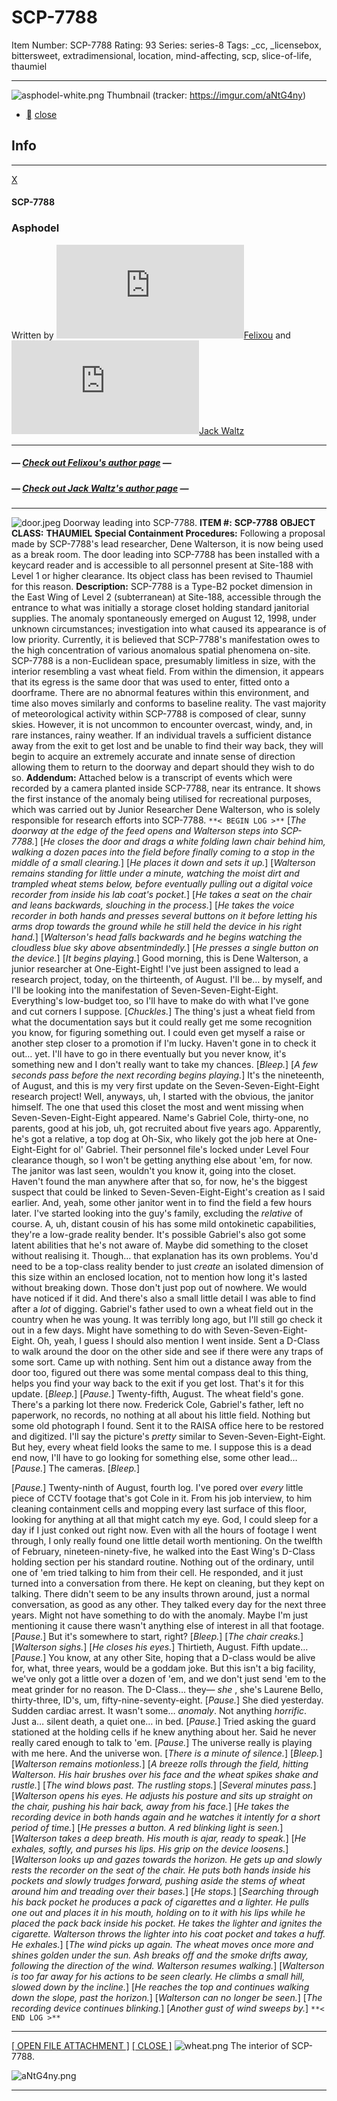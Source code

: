 # SCP-7788
Item Number: SCP-7788
Rating: 93
Series: series-8
Tags: _cc, _licensebox, bittersweet, extradimensional, location, mind-affecting, scp, slice-of-life, thaumiel

---

![asphodel-white.png](https://scp-wiki.wikidot.com/local--files/scp-7788/asphodel-white.png)
Thumbnail (tracker: <https://imgur.com/aNtG4ny>)
  * [](javascript:;)
[close](javascript:;)
## Info
* * *
[X](javascript:;)
#### SCP-7788
### Asphodel
Written by [![Felixou](https://www.wikidot.com/avatar.php?userid=7118294&amp;size=small&amp;timestamp=1738586116)](http://www.wikidot.com/user:info/felixou)[Felixou](http://www.wikidot.com/user:info/felixou) and [![Jack Waltz](https://www.wikidot.com/avatar.php?userid=7989351&amp;size=small&amp;timestamp=1738586116)](http://www.wikidot.com/user:info/jack-waltz)[Jack Waltz](http://www.wikidot.com/user:info/jack-waltz)
* * *
##### — [Check out Felixou's author page](/felixoupage) —
##### — [Check out Jack Waltz's author page](/jack-waltz) —
* * *

![door.jpeg](https://scp-wiki.wikidot.com/local--files/scp-7788/door.jpeg)
Doorway leading into SCP-7788.
**ITEM #:**
**SCP-7788**
**OBJECT CLASS:**
**THAUMIEL**
**Special Containment Procedures:** Following a proposal made by SCP-7788's lead researcher, Dene Walterson, it is now being used as a break room. The door leading into SCP-7788 has been installed with a keycard reader and is accessible to all personnel present at Site-188 with Level 1 or higher clearance. Its object class has been revised to Thaumiel for this reason.
**Description:** SCP-7788 is a Type-B2 pocket dimension in the East Wing of Level 2 (subterranean) at Site-188, accessible through the entrance to what was initially a storage closet holding standard janitorial supplies. The anomaly spontaneously emerged on August 12, 1998, under unknown circumstances; investigation into what caused its appearance is of low priority. Currently, it is believed that SCP-7788's manifestation owes to the high concentration of various anomalous spatial phenomena on-site.
SCP-7788 is a non-Euclidean space, presumably limitless in size, with the interior resembling a vast wheat field. From within the dimension, it appears that its egress is the same door that was used to enter, fitted onto a doorframe. There are no abnormal features within this environment, and time also moves similarly and conforms to baseline reality.
The vast majority of meteorological activity within SCP-7788 is composed of clear, sunny skies. However, it is not uncommon to encounter overcast, windy, and, in rare instances, rainy weather.
If an individual travels a sufficient distance away from the exit to get lost and be unable to find their way back, they will begin to acquire an extremely accurate and innate sense of direction allowing them to return to the doorway and depart should they wish to do so.
**Addendum:** Attached below is a transcript of events which were recorded by a camera planted inside SCP-7788, near its entrance. It shows the first instance of the anomaly being utilised for recreational purposes, which was carried out by Junior Researcher Dene Walterson, who is solely responsible for research efforts into SCP-7788.
`**< BEGIN LOG >**`
[_The doorway at the edge of the feed opens and Walterson steps into SCP-7788._]
[_He closes the door and drags a white folding lawn chair behind him, walking a dozen paces into the field before finally coming to a stop in the middle of a small clearing._]
[_He places it down and sets it up._]
[_Walterson remains standing for little under a minute, watching the moist dirt and trampled wheat stems below, before eventually pulling out a digital voice recorder from inside his lab coat's pocket._]
[_He takes a seat on the chair and leans backwards, slouching in the process._]
[_He takes the voice recorder in both hands and presses several buttons on it before letting his arms drop towards the ground while he still held the device in his right hand._]
[_Walterson's head falls backwards and he begins watching the cloudless blue sky above absentmindedly._]
[_He presses a single button on the device._]
[_It begins playing._]
Good morning, this is Dene Walterson, a junior researcher at One-Eight-Eight!
I've just been assigned to lead a research project, today, on the thirteenth, of August. I'll be… by myself, and I'll be looking into the manifestation of Seven-Seven-Eight-Eight. Everything's low-budget too, so I'll have to make do with what I've gone and cut corners I suppose.
[_Chuckles._]
The thing's just a wheat field from what the documentation says but it could really get me some recognition you know, for figuring something out. I could even get myself a raise or another step closer to a promotion if I'm lucky.
Haven't gone in to check it out… yet. I'll have to go in there eventually but you never know, it's something new and I don't really want to take my chances.
[_Bleep._]
[_A few seconds pass before the next recording begins playing._]
It's the nineteenth, of August, and this is my very first update on the Seven-Seven-Eight-Eight research project!
Well, anyways, uh, I started with the obvious, the janitor himself. The one that used this closet the most and went missing when Seven-Seven-Eight-Eight appeared.
Name's Gabriel Cole, thirty-one, no parents, good at his job, uh, got recruited about five years ago. Apparently, he's got a relative, a top dog at Oh-Six, who likely got the job here at One-Eight-Eight for ol' Gabriel. Their personnel file's locked under Level Four clearance though, so I won't be getting anything else about 'em, for now.
The janitor was last seen, wouldn't you know it, going into the closet. Haven't found the man anywhere after that so, for now, he's the biggest suspect that could be linked to Seven-Seven-Eight-Eight's creation as I said earlier. And, yeah, some other janitor went in to find the field a few hours later.
I've started looking into the guy's family, excluding the _relative_ of course. A, uh, distant cousin of his has some mild ontokinetic capabilities, they're a low-grade reality bender. It's possible Gabriel's also got some latent abilities that he's not aware of. Maybe did something to the closet without realising it.
Though… that explanation has its own problems. You'd need to be a top-class reality bender to just _create_ an isolated dimension of this size within an enclosed location, not to mention how long it's lasted without breaking down. Those don't just pop out of nowhere. We would have noticed if it did.
And there's also a small little detail I was able to find after a _lot_ of digging. Gabriel's father used to own a wheat field out in the country when he was young. It was terribly long ago, but I'll still go check it out in a few days. Might have something to do with Seven-Seven-Eight-Eight.
Oh, yeah, I guess I should also mention I went inside. Sent a D-Class to walk around the door on the other side and see if there were any traps of some sort. Came up with nothing. Sent him out a distance away from the door too, figured out there was some mental compass deal to this thing, helps you find your way back to the exit if you get lost.
That's it for this update.
[_Bleep._]
[_Pause._]
Twenty-fifth, August.
The wheat field's gone. There's a parking lot there now.
Frederick Cole, Gabriel's father, left no paperwork, no records, no nothing at all about his little field. Nothing but some old photograph I found. Sent it to the RAISA office here to be restored and digitized.
I'll say the picture's _pretty_ similar to Seven-Seven-Eight-Eight. But hey, every wheat field looks the same to me.
I suppose this is a dead end now, I'll have to go looking for something else, some other lead…
[_Pause._]
The cameras.
[_Bleep._]
  
[_Pause._] 
Twenty-ninth of August, fourth log.
I've pored over _every_ little piece of CCTV footage that's got Cole in it. From his job interview, to him cleaning containment cells and mopping every last surface of this floor, looking for anything at all that might catch my eye. God, I could sleep for a day if I just conked out right now.
Even with all the hours of footage I went through, I only really found one little detail worth mentioning.
On the twelfth of February, nineteen-ninety-five, he walked into the East Wing's D-Class holding section per his standard routine. Nothing out of the ordinary, until one of 'em tried talking to him from their cell. He responded, and it just turned into a conversation from there. He kept on cleaning, but they kept on talking. There didn't seem to be any insults thrown around, just a normal conversation, as good as any other.
They talked every day for the next three years.
Might not have something to do with the anomaly. Maybe I'm just mentioning it cause there wasn't anything else of interest in all that footage.
[_Pause._]
But it's somewhere to start, right?
[_Bleep._]
[_The chair creaks._]
[_Walterson sighs._]
[_He closes his eyes._]
Thirtieth, August. Fifth update…
[_Pause._]
You know, at any other Site, hoping that a D-class would be alive for, what, three years, would be a goddam joke. But this isn't a big facility, we've only got a little over a dozen of 'em, and we don't just send 'em to the meat grinder for no reason.
The D-Class… they— _she_ , she's Laurene Bello, thirty-three, ID's, um, fifty-nine-seventy-eight.
[_Pause._]
She died yesterday.
Sudden cardiac arrest.
It wasn't some… _anomaly_. Not anything _horrific_. Just a… silent death, a quiet one… in bed.
[_Pause._]
Tried asking the guard stationed at the holding cells if he knew anything about her.
Said he never really cared enough to talk to 'em.
[_Pause._]
The universe really is playing with me here.
And the universe won.
[_There is a minute of silence._]
[_Bleep._]
[_Walterson remains motionless._]
[_A breeze rolls through the field, hitting Walterson. His hair brushes over his face and the wheat spikes shake and rustle._]
[_The wind blows past. The rustling stops._]
[_Several minutes pass._]
[_Walterson opens his eyes. He adjusts his posture and sits up straight on the chair, pushing his hair back, away from his face._]
[_He takes the recording device in both hands again and he watches it intently for a short period of time._]
[_He presses a button. A red blinking light is seen._]
[_Walterson takes a deep breath. His mouth is ajar, ready to speak._]
[_He exhales, softly, and purses his lips. His grip on the device loosens._]
[_Walterson looks up and gazes towards the horizon. He gets up and slowly rests the recorder on the seat of the chair. He puts both hands inside his pockets and slowly trudges forward, pushing aside the stems of wheat around him and treading over their bases._]
[_He stops._]
[_Searching through his back pocket he produces a pack of cigarettes and a lighter. He pulls one out and places it in his mouth, holding on to it with his lips while he placed the pack back inside his pocket. He takes the lighter and ignites the cigarette. Walterson throws the lighter into his coat pocket and takes a huff. He exhales._]
[_The wind picks up again. The wheat moves once more and shines golden under the sun. Ash breaks off and the smoke drifts away, following the direction of the wind. Walterson resumes walking._]
[_Walterson is too far away for his actions to be seen clearly. He climbs a small hill, slowed down by the incline._]
[_He reaches the top and continues walking down the slope, past the horizon._]
[_Walterson can no longer be seen._]
[_The recording device continues blinking._]
[_Another gust of wind sweeps by._]
`**< END LOG >**`
* * *
[[ OPEN FILE ATTACHMENT ]](javascript:;)
[[ CLOSE ]](javascript:;)
![wheat.png](https://scp-wiki.wikidot.com/local--files/scp-7788/wheat.png)
The interior of SCP-7788.
  
![aNtG4ny.png](https://i.imgur.com/aNtG4ny.png)  
  
  
  
  

* * *